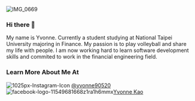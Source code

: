 ![IMG_0669](https://user-images.githubusercontent.com/86187917/133802637-72385678-8327-4271-982d-34f33a2a3272.JPG)
### Hi there 👋
My name is Yvonne. Currently a student studying at National Taipei University majoring in Finance. My passion is to play volleyball and share my life with people. I am now working hard to learn software development skills and commited to work in the financial engineering field.

### Learn More About Me At
 ![1025px-Instagram-Icon](https://user-images.githubusercontent.com/86187917/133808312-1b52f889-bec9-4154-a310-fede5090ec34.png) [@yvonne90520](https://www.instagram.com/yvonne90520/)
![facebook-logo-11549681668z1ra1h6mmx](https://user-images.githubusercontent.com/86187917/133808231-94e8e888-7d5d-4753-8e7c-c295f1ff9831.png)[Yvonne Kao](https://www.facebook.com/yvonnekaocow/)


<!--
**YTK0520/YTK0520** is a ✨ _special_ ✨ repository because its `README.md` (this file) appears on your GitHub profile.

Here are some ideas to get you started:

- 🔭 I’m currently working on ...
- 🌱 I’m currently learning ...
- 👯 I’m looking to collaborate on ...
- 🤔 I’m looking for help with ...
- 💬 Ask me about ...
- 📫 How to reach me: ...
- 😄 Pronouns: ...
- ⚡ Fun fact: ...
-->
